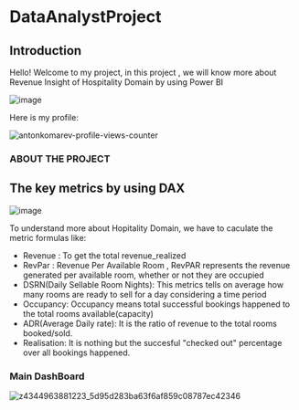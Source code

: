 # DataAnalystProject


## Introduction
Hello! Welcome to my project, in this project , we will know more about Revenue Insight of Hospitality Domain by using Power BI

![image](https://github.com/minhhieu50050/DataAnalystProject/assets/127848363/0b49f9f8-554b-4966-80e5-48a047303eda)


Here is my profile:


![antonkomarev-profile-views-counter](https://github.com/minhhieu50050/DataAnalystProject/assets/127848363/892b1e25-88e1-4485-a345-fb80de089fe9)

### ABOUT THE PROJECT
## The key metrics by using DAX 
![image](https://github.com/minhhieu50050/DataAnalystProject/assets/127848363/f4b99569-7483-4724-a851-af10607ef917)

To understand more about Hopitality Domain, we have to caculate the metric formulas like:
- Revenue : To get the total revenue_realized
- RevPar : Revenue Per Available Room , RevPAR represents the revenue generated per available room, whether or not they are occupied
- DSRN(Daily Sellable Room Nights): This metrics tells on average how many rooms are ready to sell for a day considering a time period
- Occupancy: Occupancy means total successful bookings happened to the total rooms available(capacity)
- ADR(Average Daily rate): It is the ratio of revenue to the total rooms booked/sold. 
- Realisation: It is nothing but the succesful "checked out" percentage over all bookings happened.
###  Main DashBoard

![z4344963881223_5d95d283ba63f6af859c08787ec42346](https://github.com/minhhieu50050/DataAnalystProject/assets/127848363/d6a7e95f-7cc0-4199-ae9a-1b665c01b045)
